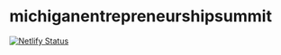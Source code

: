 # michiganentrepreneurshipsummit

[![Netlify Status](https://api.netlify.com/api/v1/badges/fbbe016a-54f3-4d66-a351-df2b82200bd7/deploy-status)](https://app.netlify.com/sites/sleepy-liskov-b1f300/deploys)
